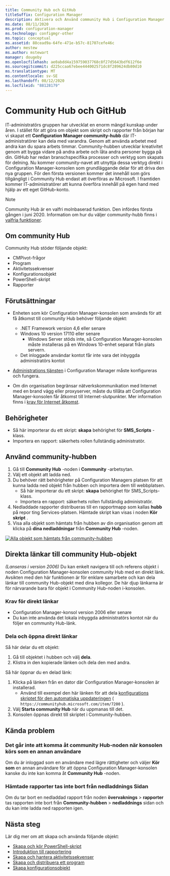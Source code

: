 ```yaml
---
title: Community Hub och GitHub
titleSuffix: Configuration Manager
description: Aktivera och Använd community Hub i Configuration Manager
ms.date: 08/11/2020
ms.prod: configuration-manager
ms.technology: configmgr-other
ms.topic: conceptual
ms.assetid: 88cead9a-64fe-471e-b57c-81707cefe46c
author: mestew
ms.author: mstewart
manager: dougeby
ms.openlocfilehash: ae0abdd4a159759037768c8f27d5643bdf612f6e
ms.sourcegitcommit: d225ccaa67ebee444002571dc8f289624db80d10
ms.translationtype: MT
ms.contentlocale: sv-SE
ms.lasthandoff: 08/12/2020
ms.locfileid: "88128179"
---
```

# <a name="community-hub-and-github"></a>Community Hub och GitHub
<!--3555935, 3555936-->

IT-administratörs gruppen har utvecklat en enorm mängd kunskap under åren. I stället för att göra om objekt som skript och rapporter från början har vi skapat ett **Configuration Manager community-hubb** där IT-administratörer kan dela med varandra. Genom att använda arbetet med andra kan du spara arbets timmar. Community-hubben utvecklar kreativitet genom att bygga vidare på andra arbete och låta andra personer bygga på din. GitHub har redan branschspecifika processer och verktyg som skapats för delning. Nu kommer community-navet att utnyttja dessa verktyg direkt i Configuration Manager-konsolen som grundläggande delar för att driva den nya gruppen. För den första versionen kommer det innehåll som görs tillgängligt i Community Hub endast att överföras av Microsoft. I framtiden kommer IT-administratörer att kunna överföra innehåll på egen hand med hjälp av ett eget GitHub-konto.

> [!Note]  
> Community Hub är en valfri molnbaserad funktion. Den infördes första gången i juni 2020. Information om hur du väljer community-hubb finns i [valfria funktioner](install-in-console-updates.md#bkmk_options).

## <a name="about-community-hub"></a>Om community Hub

Community Hub stöder följande objekt:

- CMPivot-frågor
- Program
- Aktivitetssekvenser
- Konfigurationsobjekt
- PowerShell-skript
- Rapporter

## <a name="prerequisites"></a>Förutsättningar

- Enheten som kör Configuration Manager-konsolen som används för att få åtkomst till community Hub behöver följande objekt:
   - .NET Framework version 4,6 eller senare
   - Windows 10 version 17110 eller senare
      - Windows Server stöds inte, så Configuration Manager-konsolen måste installeras på en Windows 10-enhet separat från plats servern.
   - Det inloggade användar kontot får inte vara det inbyggda administratörs kontot

- [Administrations tjänsten](../../../develop/adminservice/set-up.md) i Configuration Manager måste konfigureras och fungera.

- Om din organisation begränsar nätverkskommunikation med Internet med en brand vägg eller proxyserver, måste du tillåta att Configuration Manager-konsolen får åtkomst till Internet-slutpunkter. Mer information finns i [krav för Internet åtkomst](../../plan-design/network/internet-endpoints.md#community-hub).

## <a name="permissions"></a>Behörigheter

- Så här importerar du ett skript: **skapa** behörighet för **SMS_Scripts** -klass.
- Importera en rapport: säkerhets rollen fullständig administratör.


## <a name="use-the-community-hub"></a>Använd community-hubben

1. Gå till **Community Hub** -noden i **Community** -arbetsytan.
1. Välj ett objekt att ladda ned.
1. Du behöver rätt behörigheter på Configuration Managers platsen för att kunna ladda ned objekt från hubben och importera dem till webbplatsen.
    - Så här importerar du ett skript: **skapa** behörighet för SMS_Scripts-klass.
    - Importera en rapport: säkerhets rollen fullständig administratör.
1. Nedladdade rapporter distribueras till en rapportmapp som kallas **hubb** på repor ting Services-platsen. Hämtade skript kan visas i noden **Kör skript** .
1. Visa alla objekt som hämtats från hubben av din organisation genom att klicka på **dina nedladdningar** från **Community Hub** -noden.

[![Alla objekt som hämtats från community-hubben](./media/3555935-community-hub-downloads.png)](./media/3555935-community-hub-downloads.png#lightbox)


## <a name="direct-links-to-community-hub-items"></a><a name="bkmk_deeplink"></a>Direkta länkar till community Hub-objekt
<!--4224406-->
*(Lanseras i version 2006)* Du kan enkelt navigera till och referens objekt i noden Configuration Manager-konsolen community Hub med en direkt länk. Avsikten med den här funktionen är för enklare samarbete och kan dela länkar till community Hub-objekt med dina kollegor. De här djup länkarna är för närvarande bara för objekt i Community Hub-noden i-konsolen.

### <a name="prerequisites-for-direct-links"></a>Krav för direkt länkar

- Configuration Manager-konsol version 2006 eller senare
- Du kan inte använda det lokala inbyggda administratörs kontot när du följer en community Hub-länk.

### <a name="sharing-and-opening-direct-links"></a>Dela och öppna direkt länkar

Så här delar du ett objekt:
1. Gå till objektet i hubben och välj **dela**.
1. Klistra in den kopierade länken och dela den med andra.

Så här öppnar du en delad länk:
1. Klicka på länken från en dator där Configuration Manager-konsolen är installerad.
   - Använd till exempel den här länken för att dela [konfigurations skriptet för den automatiska uppdateringen](https://communityhub.microsoft.com/item/7200) ( `https://communityhub.microsoft.com/item/7200` ).
1. Välj **Starta community Hub** när du uppmanas till det.
1. Konsolen öppnas direkt till skriptet i Community-hubben.

## <a name="known-issues"></a><a name="bkmk_known"></a>Kända problem

### <a name="unable-to-access-community-hub-node-when-running-console-as-a-different-user"></a>Det går inte att komma åt community Hub-noden när konsolen körs som en annan användare
<!--7826897-->
Om du är inloggad som en användare med lägre rättigheter och väljer **Kör som** en annan användare för att öppna Configuration Manager-konsolen kanske du inte kan komma åt **Community Hub** -noden.

### <a name="downloaded-reports-dont-get-removed-from-your-downloads-page"></a>Hämtade rapporter tas inte bort från nedladdnings Sidan
<!--7851305-->
Om du tar bort en nedladdad rapport från noden **övervaknings**  >  **rapporter** tas rapporten inte bort från **Community-hubben**  >  **nedladdnings** sidan och du kan inte ladda ned rapporten igen. 

## <a name="next-steps"></a>Nästa steg

Lär dig mer om att skapa och använda följande objekt:

- [Skapa och kör PowerShell-skript](../../../apps/deploy-use/create-deploy-scripts.md)
- [Introduktion till rapportering](introduction-to-reporting.md)
- [Skapa och hantera aktivitetssekvenser](../../../osd/deploy-use/manage-task-sequences-to-automate-tasks.md)
- [Skapa och distribuera ett program](../../../apps/get-started/create-and-deploy-an-application.md)
- [Skapa konfigurationsobjekt](../../../compliance/deploy-use/create-configuration-items.md)